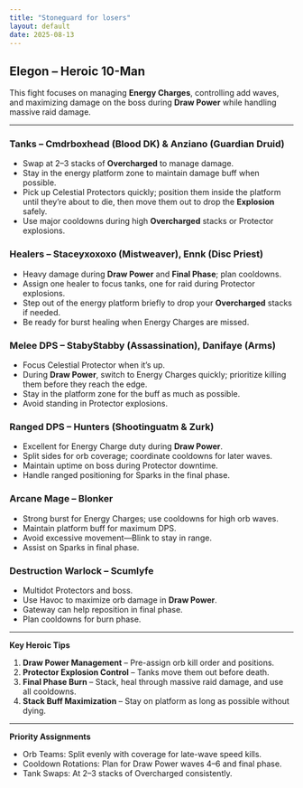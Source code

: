 ```yaml
---
title: "Stoneguard for losers"
layout: default
date: 2025-08-13
---
```


## Elegon – Heroic 10-Man

This fight focuses on managing **Energy Charges**, controlling add waves, and maximizing damage on the boss during **Draw Power** while handling massive raid damage.

---

### Tanks – Cmdrboxhead (Blood DK) & Anziano (Guardian Druid)

* Swap at 2–3 stacks of **Overcharged** to manage damage.
* Stay in the energy platform zone to maintain damage buff when possible.
* Pick up Celestial Protectors quickly; position them inside the platform until they’re about to die, then move them out to drop the **Explosion** safely.
* Use major cooldowns during high **Overcharged** stacks or Protector explosions.

### Healers – Staceyxoxoxo (Mistweaver), Ennk (Disc Priest)

* Heavy damage during **Draw Power** and **Final Phase**; plan cooldowns.
* Assign one healer to focus tanks, one for raid during Protector explosions.
* Step out of the energy platform briefly to drop your **Overcharged** stacks if needed.
* Be ready for burst healing when Energy Charges are missed.

### Melee DPS – StabyStabby (Assassination), Danifaye (Arms)

* Focus Celestial Protector when it’s up.
* During **Draw Power**, switch to Energy Charges quickly; prioritize killing them before they reach the edge.
* Stay in the platform zone for the buff as much as possible.
* Avoid standing in Protector explosions.

### Ranged DPS – Hunters (Shootinguatm & Zurk)

* Excellent for Energy Charge duty during **Draw Power**.
* Split sides for orb coverage; coordinate cooldowns for later waves.
* Maintain uptime on boss during Protector downtime.
* Handle ranged positioning for Sparks in the final phase.

### Arcane Mage – Blonker

* Strong burst for Energy Charges; use cooldowns for high orb waves.
* Maintain platform buff for maximum DPS.
* Avoid excessive movement—Blink to stay in range.
* Assist on Sparks in final phase.

### Destruction Warlock – Scumlyfe

* Multidot Protectors and boss.
* Use Havoc to maximize orb damage in **Draw Power**.
* Gateway can help reposition in final phase.
* Plan cooldowns for burn phase.

---

**Key Heroic Tips**

1. **Draw Power Management** – Pre-assign orb kill order and positions.
2. **Protector Explosion Control** – Tanks move them out before death.
3. **Final Phase Burn** – Stack, heal through massive raid damage, and use all cooldowns.
4. **Stack Buff Maximization** – Stay on platform as long as possible without dying.

---

**Priority Assignments**

* Orb Teams: Split evenly with coverage for late-wave speed kills.
* Cooldown Rotations: Plan for Draw Power waves 4–6 and final phase.
* Tank Swaps: At 2–3 stacks of Overcharged consistently.
